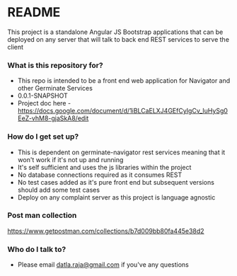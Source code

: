 # README #

This project is a standalone Angular JS Bootstrap applications that can be deployed on any server that will talk to back end REST services to serve the client

### What is this repository for? ###

* This repo is intended to be a front end web application for Navigator and other Germinate Services
* 0.0.1-SNAPSHOT
* Project doc here - https://docs.google.com/document/d/1iBLCaELXJ4GEfCyIgCv_IuHySg0EeZ-vhM8-gjaSkA8/edit

### How do I get set up? ###

* This is dependent on germinate-navigator rest services meaning that it won't work if it's not up and running
* It's self sufficient and uses the js libraries within the project
* No database connections required as it consumes REST
* No test cases added as it's pure front end but subsequent versions should add some test cases
* Deploy on any complaint server as this project is language agnostic

### Post man collection ### 
https://www.getpostman.com/collections/b7d009bb80fa445e38d2

### Who do I talk to? ###

* Please email datla.raja@gmail.com if you've any questions

